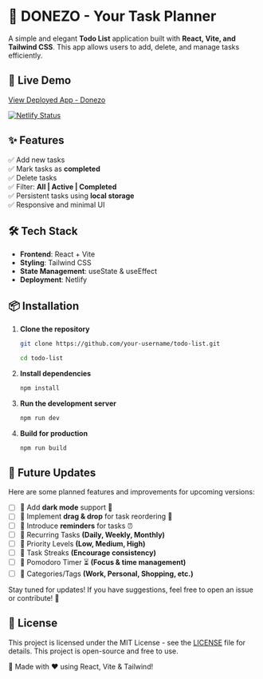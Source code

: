 # 📝 DONEZO - Your Task Planner

A simple and elegant **Todo List** application built with **React, Vite, and Tailwind CSS**. This app allows users to add, delete, and manage tasks efficiently.

## 🚀 Live Demo
[View Deployed App - Donezo](https://donezo-rmb.netlify.app "Visit Website")

[![Netlify Status](https://api.netlify.com/api/v1/badges/b0bd9de2-d876-4c0e-b09d-8899d7c4306f/deploy-status)](https://app.netlify.com/sites/donezo-rmb/deploys)

## ✨ Features
✅ Add new tasks  
✅ Mark tasks as **completed**  
✅ Delete tasks  
✅ Filter: **All | Active | Completed**  
✅ Persistent tasks using **local storage**  
✅ Responsive and minimal UI  

## 🛠 Tech Stack
- **Frontend**: React + Vite  
- **Styling**: Tailwind CSS  
- **State Management**: useState & useEffect  
- **Deployment**: Netlify  

## 📦 Installation

1. **Clone the repository**  
   ```sh
   git clone https://github.com/your-username/todo-list.git

   cd todo-list
   ```

2. **Install dependencies**
    ```sh
    npm install
    ```

3. **Run the development server**
    ```sh
    npm run dev
    ```

4. **Build for production**
    ```sh
    npm run build
    ```

## 🚀 Future Updates

Here are some planned features and improvements for upcoming versions:

- [ ] 🔹 Add **dark mode** support 🌙
- [ ] 🔹 Implement **drag & drop** for task reordering 🔄
- [ ] 🔹 Introduce **reminders** for tasks ⏰
- [ ] 🔹 Recurring Tasks **(Daily, Weekly, Monthly)**
- [ ] 🔹 Priority Levels **(Low, Medium, High)**
- [ ] 🔹 Task Streaks **(Encourage consistency)**
- [ ] 🔹 Pomodoro Timer ⏳ **(Focus & time management)**
- [ ] 🔹 Categories/Tags **(Work, Personal, Shopping, etc.)**

Stay tuned for updates! If you have suggestions, feel free to open an issue or contribute! 🚀

## 📜 License

This project is licensed under the MIT License - see the [LICENSE](LICENSE) file for details.
This project is open-source and free to use. 

🚀 Made with ❤️ using React, Vite & Tailwind!
